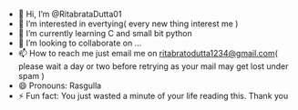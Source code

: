 - 👋 Hi, I’m @RitabrataDutta01
- 👀 I’m interested in evertying( every new thing interest me )
- 🌱 I’m currently learning C and small bit python
- 💞️ I’m looking to collaborate on ...
- 📫 How to reach me just email me on ritabratodutta1234@gmail.com( please wait a day or two before retrying as your mail may get lost under spam )
- 😄 Pronouns: Rasgulla
- ⚡ Fun fact: You just wasted a minute of your life reading this. Thank you

<!---
RitabrataDutta01/RitabrataDutta01 is a ✨ special ✨ repository because its `README.md` (this file) appears on your GitHub profile.
You can click the Preview link to take a look at your changes.
--->
